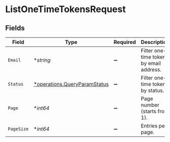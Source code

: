 # ListOneTimeTokensRequest


## Fields

| Field                                                                       | Type                                                                        | Required                                                                    | Description                                                                 |
| --------------------------------------------------------------------------- | --------------------------------------------------------------------------- | --------------------------------------------------------------------------- | --------------------------------------------------------------------------- |
| `Email`                                                                     | **string*                                                                   | :heavy_minus_sign:                                                          | Filter one-time tokens by email address.                                    |
| `Status`                                                                    | [*operations.QueryParamStatus](../../models/operations/queryparamstatus.md) | :heavy_minus_sign:                                                          | Filter one-time tokens by status.                                           |
| `Page`                                                                      | **int64*                                                                    | :heavy_minus_sign:                                                          | Page number (starts from 1).                                                |
| `PageSize`                                                                  | **int64*                                                                    | :heavy_minus_sign:                                                          | Entries per page.                                                           |